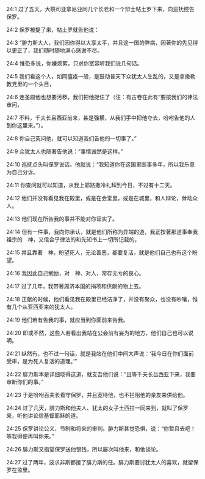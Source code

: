 <a id="1"></a>24:1  过了五天，大祭司亚拿尼亚同几个长老和一个辩士帖土罗下来，向巡抚控告保罗。  

<a id="2"></a>24:2  保罗被提了来，帖土罗就告他说：  

<a id="3"></a>24:3  “腓力斯大人，我们因你得以大享太平，并且这一国的弊病，因著你的先见得以更正了，我们随时随地满心感谢不尽。  

<a id="4"></a>24:4  惟恐多说，你嫌烦絮，只求你宽容听我们说几句话。  

<a id="5"></a>24:5  我们看这个人，如同瘟疫一般，是鼓动普天下众犹太人生乱的，又是拿撒勒教党里的一个头目，  

<a id="6"></a>24:6  连圣殿他也想要污秽。我们把他捉住了（注：有古卷在此有“要按我们的律法审问，  

<a id="7"></a>24:7  不料，千夫长吕西亚前来，甚是强横，从我们手中把他夺去，吩咐告他的人到你这里来。”）。  

<a id="8"></a>24:8  你自己究问他，就可以知道我们告他的一切事了。”  

<a id="9"></a>24:9  众犹太人也随著告他说：“事情诚然是这样。”  

<a id="10"></a>24:10  巡抚点头叫保罗说话。他就说：“我知道你在这国里断事多年，所以我乐意为自己分诉。　  

<a id="11"></a>24:11  你查问就可以知道，从我上耶路撒冷礼拜到今日，不过有十二天。  

<a id="12"></a>24:12  他们并没有看见我在殿里，或是在会堂里，或是在城里，和人辩论，耸动众人。  

<a id="13"></a>24:13  他们现在所告我的事并不能对你证实了。  

<a id="14"></a>24:14  但有一件事，我向你承认，就是他们所称为异端的道，我正按著那道事奉我祖宗的　神，又信合乎律法的和先知书上一切所记载的，  

<a id="15"></a>24:15  并且靠著　神，盼望死人，无论善恶，都要复活，就是他们自己也有这个盼望。  

<a id="16"></a>24:16  我因此自己勉励，对　神、对人，常存无亏的良心。  

<a id="17"></a>24:17  过了几年，我带著周济本国的捐项和供献的物上去。　  

<a id="18"></a>24:18  正献的时候，他们看见我在殿里已经洁净了，并没有聚众，也没有吵嚷，惟有几个从亚西亚来的犹太人。  

<a id="19"></a>24:19  他们若有告我的事，就应当到你面前来告我。  

<a id="20"></a>24:20  即或不然，这些人若看出我站在公会前有妄为的地方，他们自己也可以说明。  

<a id="21"></a>24:21  纵然有，也不过一句话，就是我站在他们中间大声说：‘我今日在你们面前受审，是为死人复活的道理。’”  

<a id="22"></a>24:22  腓力斯本是详细晓得这道，就支吾他们说：“且等千夫长吕西亚下来，我要审断你们的事。”  

<a id="23"></a>24:23  于是吩咐百夫长看守保罗，并且宽待他，也不拦阻他的亲友来供给他。  

<a id="24"></a>24:24  过了几天，腓力斯和他夫人、犹太的女子土西拉一同来到，就叫了保罗来，听他讲论信基督耶稣的道。  

<a id="25"></a>24:25  保罗讲论公义、节制和将来的审判。腓力斯甚觉恐惧，说：“你暂且去吧！等我得便再叫你来。”  

<a id="26"></a>24:26  腓力斯又指望保罗送他银钱，所以屡次叫他来，和他谈论。  

<a id="27"></a>24:27  过了两年，波求非斯都接了腓力斯的任。腓力斯要讨犹太人的喜欢，就留保罗在监里。  
